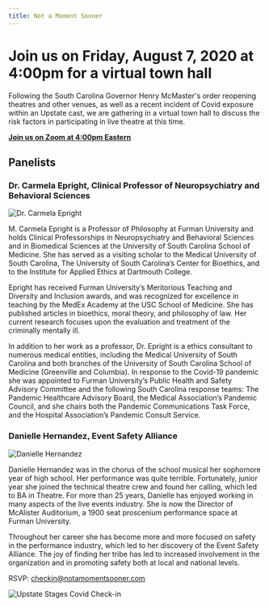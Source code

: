 ```yaml
---
title: Not a Moment Sooner
---
```


# Join us on Friday, August 7, 2020 at 4:00pm for a virtual town hall

Following the South Carolina Governor Henry McMaster's order reopening theatres and other venues, as well as a recent incident of Covid exposure within an Upstate cast, we are gathering in a virtual town hall to discuss the risk factors in participating in live theatre at this time.

[**Join us on Zoom at 4:00pm Eastern**](https://us02web.zoom.us/j/2084892863)

## Panelists

### Dr. Carmela Epright, Clinical Professor of Neuropsychiatry and Behavioral Sciences  

![Dr. Carmela Epright](/images/carmela-epright.jpg)

M. Carmela Epright is a Professor of Philosophy at Furman University and holds Clinical Professorships in Neuropsychiatry and Behavioral Sciences and in Biomedical Sciences at the University of South Carolina School of Medicine. She has served as a visiting scholar to the Medical University of South Carolina, The University of South Carolina’s Center for Bioethics, and to the Institute for Applied Ethics at Dartmouth College. 

Epright has received Furman University’s Meritorious Teaching and Diversity and Inclusion awards, and was recognized for excellence in teaching by the MedEx Academy at the USC School of Medicine. She has published articles in bioethics, moral theory, and philosophy of law. Her current research focuses upon the evaluation and treatment of the criminally mentally ill. 

In addition to her work as a professor, Dr. Epright is a ethics consultant to numerous medical entities, including the Medical University of South Carolina and both branches of the University of South Carolina School of Medicine (Greenville and Columbia). In response to the Covid-19 pandemic she was appointed to Furman University’s Public Health and Safety Advisory Committee and the following South Carolina response teams: The Pandemic Healthcare Advisory Board, the Medical Association’s Pandemic Council, and she chairs both the Pandemic Communications Task Force, and the Hospital Association’s Pandemic Consult Service.

### Danielle Hernandez, Event Safety Alliance

![Danielle Hernandez](/images/danielle-hernandez.jpg)

Danielle Hernandez was in the chorus of the school musical her sophomore year of high school. Her performance was quite terrible.   Fortunately, junior year she joined the technical theatre crew and found her calling, which led to BA in Theatre. For more than 25 years, Danielle has enjoyed working in many aspects of the live events industry. She is now the Director of McAlister Auditorium, a 1900 seat proscenium performance space at Furman University.

Throughout her career she has become more and more focused on safety in the performance industry, which led to her discovery of the Event Safety Alliance. The joy of finding her tribe has led to increased involvement in the organization and in promoting safety both at local and national levels.

RSVP: [checkin@notamomentsooner.com](mailto:checkin@notamomentsooner.com)

![Upstate Stages Covid Check-in](/images/checkin.jpg)